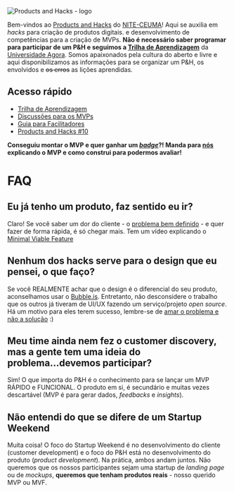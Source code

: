 
<img style="vertical-align: middle; display: block; margin-left: auto; margin-right: auto;" src="https://github.com/nite-ceuma/products-and-hacks/raw/gh-pages/img/logo.png" alt="Products and Hacks - logo">

Bem-vindos ao [Products and Hacks](http://nite.ceuma.br/wiki/doku.php?id=products-and-hacks) do [NITE-CEUMA](http://nite.ceuma.br)! Aqui se auxilia em _hacks_ para criação de produtos digitais. e desenvolvimento de competências para a criação de MVPs. **Não é necessário saber programar para participar de um P&H e seguimos a [Trilha de Aprendizagem](https://universidadeagora.com/trilha-de-aprendizagem-products-and-hacks/)** da [Universidade Agora](https://universidadeagora.com). Somos apaixonados pela cultura do aberto e livre e aqui disponibilizamos as informações para se organizar um P&H, os envolvidos e ~~os erros~~ as lições aprendidas.

## Acesso rápido

  - [Trilha de Aprendizagem](https://universidadeagora.com/trilha-de-aprendizagem-products-and-hacks/)
  - [Discussões para os MVPs](https://comunidade.universidadeagora.com/tags/mvp)
  - [Guia para Facilitadores](https://productsandhacks.com/guia-para-facilitadores)
  - [Products and Hacks #10](https://nite-ceuma.github.io/products-and-hacks/products-and-hacks-numero-10)

  **Conseguiu montar o MVP e quer ganhar um [_badge_](https://comunidade.universidadeagora.com/badges)?! Manda para [nós](https://universidadeagora.com/contato/) explicando o MVP e como construi para podermos avaliar!** 
  
# FAQ
  
## Eu já tenho um produto, faz sentido eu ir?
Claro! Se você saber um dor do cliente - o [problema bem definido](https://universidadeagora.com/2018/06/06/25270/trilha-empreendedor-digital-defina-muito-bem-o-problema/) - e quer fazer de forma rápida, é só chegar mais. Tem um vídeo explicando o [Minimal Viable Feature](https://www.youtube.com/watch?v=DEXNf2xjyRw)
 
## Nenhum dos hacks serve para o design que eu pensei, o que faço?
Se você REALMENTE achar que o design é o diferencial do seu produto, aconselhamos usar o [Bubble.is](https://bubble.is). Entretanto, não desconsidere o trabalho que os outros já tiveram de UI/UX fazendo um serviço/projeto _open source_. Há um motivo para eles terem sucesso, lembre-se de [amar o problema e não a solução](https://universidadeagora.com/2018/06/05/25245/trilha-empreendedor-digital-ame-o-problema-nao-a-solucao/) :)

## Meu time ainda nem fez o customer discovery, mas a gente tem uma ideia do problema...devemos participar?
Sim! O que importa do P&H é o conhecimento para se lançar um MVP RÁPIDO e FUNCIONAL. O produto em si, é secundário e muitas vezes descartável (MVP é para gerar dados, _feedbacks_ e _insights_).

## Não entendi do que se difere de um Startup Weekend
Muita coisa! O foco do Startup Weekend é no desenvolvimento do cliente (customer development) e o foco do P&H está no desenvolvimento do produto (_product development_). Na prática, ambos andam juntos. Não queremos que os nossos participantes sejam uma startup de _landing page_ ou de _mockups_, **queremos que tenham produtos reais** - nosso querido MVP ou MVF. 
